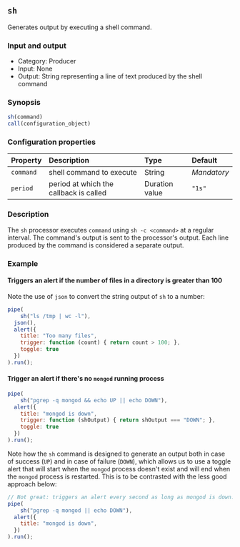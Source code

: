 ## `sh`

Generates output by executing a shell command.

### Input and output

* Category: Producer
* Input: None
* Output: String representing a line of text produced by the shell command

### Synopsis

```js
sh(command)
call(configuration_object)
```

### Configuration properties

| Property | Description | Type | Default |
| :--- | :--- | :--- | :--- |
| `command` | shell command to execute | String | *Mandatory* | 
| `period` | period at which the callback is called | Duration value | `"1s"` |

### Description

The `sh` processor executes `command` using `sh -c <command>` at a regular interval. The command's
output is sent to the processor's output. Each line produced by the command is considered a separate output.

### Example

#### Triggers an alert if the number of files in a directory is greater than 100 

Note the use of `json` to convert the string output of `sh` to a number: 

```js
pipe(
	sh("ls /tmp | wc -l"),
  json(),
  alert({
  	title: "Too many files",
  	trigger: function (count) { return count > 100; },
  	toggle: true
  })
).run();
```

#### Trigger an alert if there's no `mongod` running process

```js
pipe(
	sh("pgrep -q mongod && echo UP || echo DOWN"),
  alert({
  	title: "mongod is down",
  	trigger: function (shOutput) { return shOutput === "DOWN"; },
  	toggle: true
  })
).run();
```

Note how the `sh` command is designed to generate an output both in case of success (`UP`) and in case of failure 
(`DOWN`), which allows us to use a toggle alert that will start when the `mongod` process doesn't exist and will end 
when the `mongod` process is restarted. This is to be contrasted with the less good approach below:

```js
// Not great: triggers an alert every second as long as mongod is down. 
pipe(
	sh("pgrep -q mongod || echo DOWN"),
  alert({
  	title: "mongod is down",
  })
).run();
```

